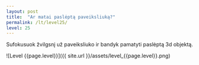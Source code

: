 ```yaml
---
layout: post
title:  "Ar matai paslėptą paveiksliuką?"
permalink: /lt/level25/
level: 25
---
```

Sufokusuok žvilgsnį už paveiksliuko ir bandyk pamatyti paslėptą 3d objektą.

![Level {{page.level}}]({{ site.url }}/assets/level_{{page.level}}.png)